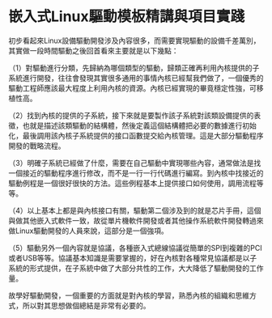 # 嵌入式Linux驅動模板精講與項目實踐


初步看起來Linux設備驅動開發涉及內容很多，而需要實現驅動的設備千差萬別，其實做一段時間驅動之後回首看來主要就是以下幾點：

（1）對驅動進行分類，先歸納為哪個類型的驅動，歸類正確再利用內核提供的子系統進行開發，往往會發現其實很多通用的事情內核已經幫我們做了，一個優秀的驅動工程師應該最大程度上利用內核的資源。內核已經實現的畢竟穩定性強，可移植性高。

（2）找到內核的提供的子系統，接下來就是要製作該子系統對該類設備提供的表徵，也就是描述該類驅動的結構體，然後定義這個結構體把必要的數據進行初始化，最後調用該內核子系統提供的接口函數提交給內核管理。這是大部分驅動程序開發的戰略流程。

（3）明確子系統已經做了什麼，需要在自己驅動中實現哪些內容，通常做法是找一個接近的驅動程序進行修改，而不是一行一行代碼進行編寫。到內核中找接近的驅動例程是一個很好很快的方法。這些例程基本上提供接口如何使用，調用流程等等。

（4）以上基本上都是與內核接口有關，驅動第二個涉及到的就是芯片手冊，這個與做其他嵌入式軟件一致，故從單片機軟件開發或者其他操作系統軟件開發轉過來做Linux驅動開發的人員來說，這部分是一個強項。

（5）驅動另外一個內容就是協議，各種嵌入式總線協議從簡單的SPI到複雜的PCI或者USB等等。協議基本知識是需要掌握的，好在內核對各種常見協議都是以子系統的形式提供，在子系統中做了大部分共性的工作，大大降低了驅動開發的工作量。


故學好驅動開發，一個重要的方面就是對內核的學習，熟悉內核的組織和思維方式，所以對其思想做個總結是非常有必要的。
